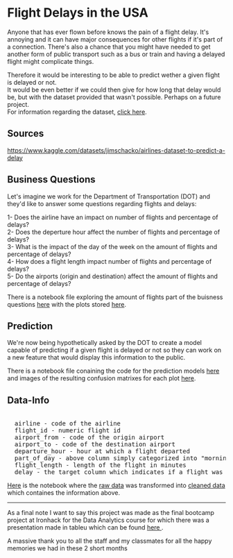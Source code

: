 # Flight Delays in the USA

Anyone that has ever flown before knows the pain of a flight delay.
It's annoying and it can have major consequences for other flights if it's part of a connection.
There's also a chance that you might have needed to get another form of public transport such as a bus or train and having a delayed flight might complicate things.  
  
Therefore it would be interesting to be able to predict wether a given flight is delayed or not.  
It would be even better if we could then give for how long that delay would be, but with the dataset provided that wasn't possible.
Perhaps on a future project.  
For information regarding the dataset, [click here](#Data-Info).

## Sources

https://www.kaggle.com/datasets/jimschacko/airlines-dataset-to-predict-a-delay

## Business Questions  

Let's imagine we work for the Department of Transportation (DOT) and they'd like to answer some questions regarding flights and delays:

  1- Does the airline have an impact on number of flights and percentage of delays?  
  2- Does the deperture hour affect the number of flights and percentage of delays?  
  3- What is the impact of the day of the week on the amount of flights and percentage of delays?  
  4- How does a flight length impact number of flights and percentage of delays?  
  5- Do the airports (origin and destination) affect the amount of flights and percentage of delays?  

There is a notebook file exploring the amount of flights part of the buisness questions
<a href='https://github.com/GuiMacc/final_bootcamp_project/blob/main/Notebooks/eda.ipynb'>
here</a> with the plots stored
<a href='https://github.com/GuiMacc/final_bootcamp_project/tree/main/Plots/EDA'> 
here</a>.

## Prediction  

We're now being hypothetically asked by the DOT to create a model capable of predicting if a given flight is delayed or not
so they can work on a new feature that would display this information to the public.

There is a notebook file conaining the code for the prediction models
<a href='https://github.com/GuiMacc/final_bootcamp_project/blob/main/Notebooks/prediction.ipynb'>
here</a> and images of the resulting confusion matrixes for each plot
<a href='https://github.com/GuiMacc/final_bootcamp_project/tree/main/Plots/ConfusionMatrix'>
here</a>.

## Data-Info

<pre>  
  airline - code of the airline  
  flight_id - numeric flight id  
  airport_from - code of the origin airport  
  airport_to - code of the destination airport  
  departure_hour - hour at which a flight departed  
  part_of_day - above column simply categorized into "morning", "afternoon" or "night"
  flight_length - length of the flight in minutes
  delay - the target column which indicates if a flight was delayed(1) or not(0)
</pre>

<a href='https://github.com/GuiMacc/final_bootcamp_project/blob/main/Notebooks/exploration.ipynb'>
Here</a> is the notebook where the
<a href='https://github.com/GuiMacc/final_bootcamp_project/blob/main/Data/raw/Airlines.csv'>
raw data</a> was transformed into
<a href='https://github.com/GuiMacc/final_bootcamp_project/blob/main/Data/clean/cleaned_airlines.csv'>
cleaned data</a> which containes the information above.

-----------------------------------------------------------------------------------------------------------------------------------------------------------------------

As a final note I want to say this project was made as the final bootcamp project at Ironhack for the Data Analytics course
for which there was a presentation made in tableu which can be found
<a href='https://public.tableau.com/app/profile/guilherme.macedo/viz/f_proj/FlightDelays'>
here </a>.


A massive thank you to all the staff and my classmates for all the happy memories we had in these 2 short months
